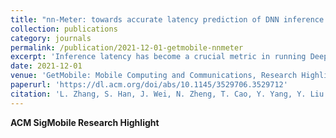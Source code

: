 ```yaml
---
title: "nn-Meter: towards accurate latency prediction of DNN inference on diverse edge devices"
collection: publications
category: journals
permalink: /publication/2021-12-01-getmobile-nnmeter
excerpt: 'Inference latency has become a crucial metric in running Deep Neural Network (DNN) models on various mobile and edge devices. To this end, latency prediction of DNN inference is highly desirable for many tasks where measuring the latency on real devices is infeasible or too costly. Yet it is very challenging and existing approaches fail to achieve a high accuracy of prediction, due to the varying model-inference latency caused by the runtime optimizations on diverse edge devices. In this paper, we propose and develop nn-Meter, a novel and efficient system to accurately predict the DNN inference latency on diverse edge devices. The key idea of nn-Meter is dividing a whole model inference into kernels, i.e., the execution units on a device, and conducting kernel-level prediction. nn-Meter builds atop two key techniques: (i) kernel detection to automatically detect the execution unit of model inference via a set of well-designed test cases; and (ii) adaptive sampling to efficiently sample the most beneficial configurations from a large space to build accurate kernel-level latency predictors. nn-Meter achieves significant high prediction accuracy on four types of edge devices.'
date: 2021-12-01
venue: 'GetMobile: Mobile Computing and Communications, Research Highlights'
paperurl: 'https://dl.acm.org/doi/abs/10.1145/3529706.3529712'
citation: 'L. Zhang, S. Han, J. Wei, N. Zheng, T. Cao, Y. Yang, Y. Liu. (2021). "nn-Meter: towards accurate latency prediction of DNN inference on diverse edge devices." <i>GetMobile: Mobile Computing and Communications, Research Highlights</i>, 25(4): pp. 19-23.'
---
```

**ACM SigMobile Research Highlight**
